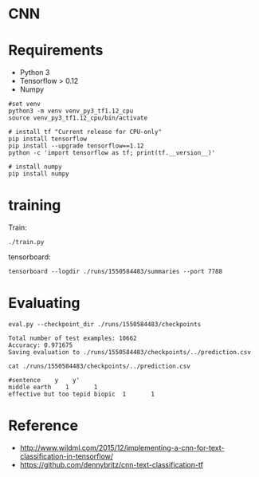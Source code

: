 CNN
===========
# Requirements
 - Python 3
 - Tensorflow > 0.12
 - Numpy
```
#set venv
python3 -m venv venv_py3_tf1.12_cpu
source venv_py3_tf1.12_cpu/bin/activate

# install tf "Current release for CPU-only"
pip install tensorflow
pip install --upgrade tensorflow==1.12
python -c 'import tensorflow as tf; print(tf.__version__)'

# install numpy
pip install numpy
```
 
# training
Train:
```
./train.py
```
tensorboard:
```
tensorboard --logdir ./runs/1550584483/summaries --port 7788
```
# Evaluating
```
eval.py --checkpoint_dir ./runs/1550584483/checkpoints

Total number of test examples: 10662
Accuracy: 0.971675
Saving evaluation to ./runs/1550584483/checkpoints/../prediction.csv
```
```
cat ./runs/1550584483/checkpoints/../prediction.csv

#sentence    y    y'
middle earth    1       1
effective but too tepid biopic  1       1
```

# Reference
 - http://www.wildml.com/2015/12/implementing-a-cnn-for-text-classification-in-tensorflow/
 - https://github.com/dennybritz/cnn-text-classification-tf

